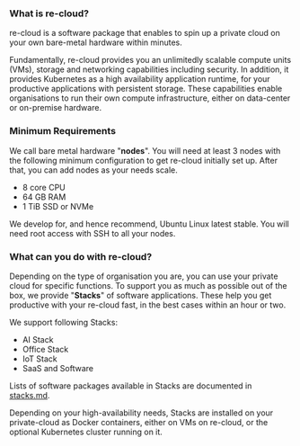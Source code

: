 ### What is re-cloud?

re-cloud is a software package that enables to spin up a private cloud on your own bare-metal hardware within minutes. 

Fundamentally, re-cloud provides you an unlimitedly scalable compute units (VMs), storage and networking capabilities including security.
In addition, it provides Kubernetes as a high availability application runtime, for your productive applications with persistent storage.
These capabilities enable organisations to run their own compute infrastructure, either on data-center or on-premise hardware.

### Minimum Requirements

We call bare metal hardware "**nodes**".
You will need at least 3 nodes with the following minimum configuration to get re-cloud initially set up. After that, you can add nodes as your needs scale.

- 8 core CPU
- 64 GB RAM
- 1 TiB SSD or NVMe

We develop for, and hence recommend, Ubuntu Linux latest stable. 
You will need root access with SSH to all your nodes.

### What can you do with re-cloud?

Depending on the type of organisation you are, you can use your private cloud for specific functions.
To support you as much as possible out of the box, we provide "**Stacks**" of software applications. These help you get productive with your re-cloud fast, in the best cases within an hour or two.

We support following Stacks:

- AI Stack
- Office Stack
- IoT Stack
- SaaS and Software

Lists of software packages available in Stacks are documented in [stacks.md](https://).

Depending on your high-availability needs, Stacks are installed on your private-cloud as Docker containers, either on VMs on re-cloud, or the optional Kubernetes cluster running on it.
